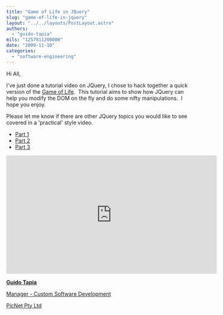 ```yaml
---
title: "Game of Life in JQuery"
slug: "game-of-life-in-jquery"
layout: "../../layouts/PostLayout.astro"
authors: 
  - "guido-tapia"
mils: "1257811200000"
date: "2009-11-10"
categories: 
  - "software-engineering"
---
```


Hi All,

I've just done a tutorial video on JQuery, I chose to hack together a quick version of the [Game of Life](http://en.wikipedia.org/wiki/Conway's_Game_of_Life).  This tutorial aims to show how JQuery can help you modify the DOM on the fly and do some nifty manipulations.  I hope you enjoy.

Please let me know if there are other JQuery topics you would like to see covered in a 'practical' style video.

- [Part 1](http://www.youtube.com/watch?v=fwwg81Zsj3c)
- [Part 2](http://www.youtube.com/watch?v=jKkjNVRG_lQ)
- [Part 3](http://www.youtube.com/watch?v=ctYFSVHO_qc)

<iframe width="560" height="315" src="http://www.youtube.com/embed/fwwg81Zsj3c" frameborder="0" allowfullscreen></iframe>

**[Guido Tapia](mailto:guido.tapia@picnet.com.au)**

[Manager - Custom Software Development](https://picnet.com.au/software_development.html)

[PicNet Pty Ltd](https://picnet.com.au/)
